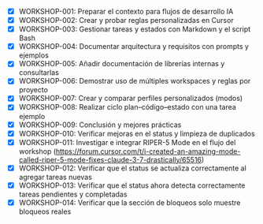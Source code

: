 - [x] WORKSHOP-001: Preparar el contexto para flujos de desarrollo IA
- [x] WORKSHOP-002: Crear y probar reglas personalizadas en Cursor
- [x] WORKSHOP-003: Gestionar tareas y estados con Markdown y el script Bash
- [x] WORKSHOP-004: Documentar arquitectura y requisitos con prompts y ejemplos
- [x] WORKSHOP-005: Añadir documentación de librerías internas y consultarlas
- [x] WORKSHOP-006: Demostrar uso de múltiples workspaces y reglas por proyecto
- [x] WORKSHOP-007: Crear y comparar perfiles personalizados (modos)
- [x] WORKSHOP-008: Realizar ciclo plan–código–estado con una tarea ejemplo
- [x] WORKSHOP-009: Conclusión y mejores prácticas
- [x] WORKSHOP-010: Verificar mejoras en el status y limpieza de duplicados
- [x] WORKSHOP-011: Investigar e integrar RIPER-5 Mode en el flujo del workshop (https://forum.cursor.com/t/i-created-an-amazing-mode-called-riper-5-mode-fixes-claude-3-7-drastically/65516)
- [x] WORKSHOP-012: Verificar que el status se actualiza correctamente al agregar tareas nuevas
- [x] WORKSHOP-013: Verificar que el status ahora detecta correctamente tareas pendientes y completadas
- [x] WORKSHOP-014: Verificar que la sección de bloqueos solo muestre bloqueos reales
